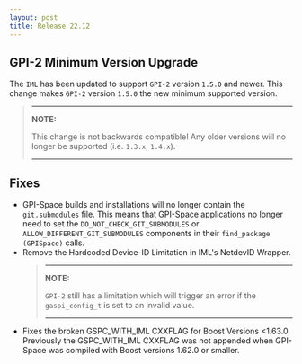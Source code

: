```yaml
---
layout: post
title: Release 22.12
---
```


## GPI-2 Minimum Version Upgrade

The `IML` has been updated to support `GPI-2` version `1.5.0` and newer.
This change makes `GPI-2` version `1.5.0` the new minimum supported version.

> ---
> **NOTE:**
>
> This change is not backwards compatible!
> Any older versions will no longer be supported (i.e. `1.3.x`, `1.4.x`).
>
> ---

## Fixes

- GPI-Space builds and installations will no longer contain the `git.submodules` file.
  This means that GPI-Space applications no longer need to set the `DO_NOT_CHECK_GIT_SUBMODULES` or
  `ALLOW_DIFFERENT_GIT_SUBMODULES` components in their `find_package (GPISpace)` calls.
- Remove the Hardcoded Device-ID Limitation in IML's NetdevID Wrapper.
  > ---
  > **NOTE:**
  >
  > `GPI-2` still has a limitation which will trigger an error if the `gaspi_config_t` is set to an
  > invalid value.
  >
  > ---
- Fixes the broken GSPC_WITH_IML CXXFLAG for Boost Versions <1.63.0.
  Previously the GSPC_WITH_IML CXXFLAG was not appended when GPI-Space was compiled with Boost versions 1.62.0 or smaller.

